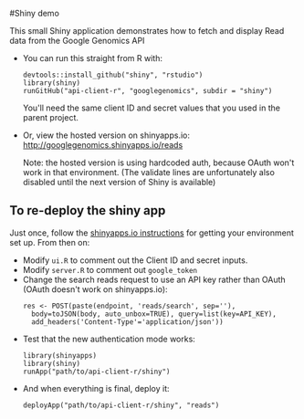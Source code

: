 #Shiny demo

This small Shiny application demonstrates how to fetch and display
Read data from the Google Genomics API

* You can run this straight from R with:
  ```
  devtools::install_github("shiny", "rstudio")
  library(shiny)
  runGitHub("api-client-r", "googlegenomics", subdir = "shiny")
  ```

  You'll need the same client ID and secret values that you used 
  in the parent project.

* Or, view the hosted version on shinyapps.io: 
  http://googlegenomics.shinyapps.io/reads

  Note: the hosted version is using hardcoded auth, because OAuth 
  won't work in that environment. (The validate lines are unfortunately 
  also disabled until the next version of Shiny is available)


## To re-deploy the shiny app

Just once, follow the
[shinyapps.io instructions](http://shiny.rstudio.com/articles/shinyapps.html)
for getting your environment set up. From then on:

* Modify `ui.R` to comment out the Client ID and secret inputs.
* Modify `server.R` to comment out `google_token`
* Change the search reads request to use an API key rather than OAuth
  (OAuth doesn't work on shinyapps.io):
  ```
  res <- POST(paste(endpoint, 'reads/search', sep=''),
    body=toJSON(body, auto_unbox=TRUE), query=list(key=API_KEY),
    add_headers('Content-Type'='application/json'))
  ```
* Test that the new authentication mode works:
  ```
  library(shinyapps)
  library(shiny)
  runApp("path/to/api-client-r/shiny")
  ```
* And when everything is final, deploy it:
  ```
  deployApp("path/to/api-client-r/shiny", "reads")
  ```